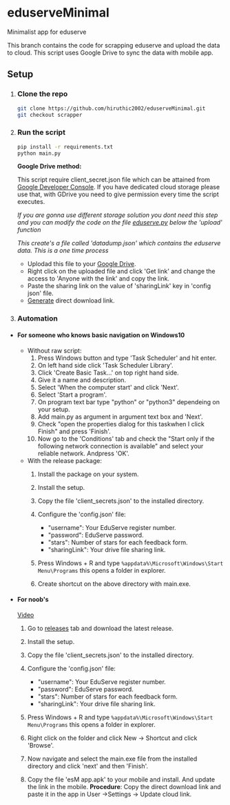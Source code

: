 # eduserveMinimal

Minimalist app for eduserve

This branch contains the code for scrapping eduserve and upload the data to cloud.
This script uses Google Drive to sync the data with mobile app.

## Setup

1. ### Clone the repo

   ```bash
   git clone https://github.com/hiruthic2002/eduserveMinimal.git
   git checkout scrapper
   ```

2. ### Run the script

    ```bash
    pip install -r requirements.txt
    python main.py
    ```

    **Google Drive method:**

    This script require client_secret.json file which can be attained from [Google Developer Console](https://stackoverflow.com/questions/40136699/using-google-api-for-python-where-do-i-get-the-client-secrets-json-file-from). If you have dedicated cloud storage please use that, with GDrive you need to give permission every time the script executes.

    *If you are gonna use different storage solution you dont need this step and you can modify the code on the file [eduserve.py](/eduserve.py) below the 'upload' function*

    *This create's a file called 'datadump.json' which contains the eduserve data.*
    *This is a one time process*

    - Uplodad this file to your [Google Drive](https://drive.google.comdrive/u/0/my-drive).
    - Right click on the uploaded file and click 'Get link' and change the access to 'Anyone with the link' and copy the link.
    - Paste the sharing link on the value of 'sharingLink' key in 'config json' file.
    - [Generate](https://sites.google.com/site/gdocs2direct/home) direct download link.

3. ### Automation

- #### For someone who knows basic navigation on Windows10

  - Without raw script:
      1. Press Windows button and type 'Task Scheduler' and hit enter.
      2. On left hand side click 'Task Scheduler Library'.
      3. Click 'Create Basic Task...' on top right hand side.
      4. Give it a name and description.
      5. Select 'When the computer start' and click 'Next'.
      6. Select 'Start a program'.
      7. On program text bar type "python" or "python3" dependeing on your setup.
      8. Add main.py as argument in argument text box and 'Next'.
      9. Check "open the properties dialog for this taskwhen I click Finish" and press 'Finish'.
      10. Now go to the 'Conditions' tab and check the "Start only if the following network connection is available" and select your reliable network. Andpress 'OK'.
  - With the release package:
      1. Install the package on your system.
      2. Install the setup.
      3. Copy the file 'client_secrets.json' to the installed directory.
      4. Configure the 'config.json' file:

            - "username": Your EduServe register number.
            - "password": EduServe password.
            - "stars": Number of stars for each feedback form.
            - "sharingLink": Your drive file sharing link.
      5. Press Windows + R and type ```%appdata%\Microsoft\Windows\Start Menu\Programs``` this opens a folder in explorer.
      6. Create shortcut on the above directory with main.exe.

- #### For noob's

   [Video](https://youtu.be/LeXXiJaNVG0)

   1. Go to [releases](https://github.com/hiruthic2002/eduserveMinimal/releases) tab and download the latest release.
   2. Install the setup.
   3. Copy the file 'client_secrets.json' to the installed directory.
   4. Configure the 'config.json' file:

        - "username": Your EduServe register number.
        - "password": EduServe password.
        - "stars": Number of stars for each feedback form.
        - "sharingLink": Your drive file sharing link.

   5. Press Windows + R and type ```%appdata%\Microsoft\Windows\Start Menu\Programs``` this opens a folder in explorer.
   6. Right click on the folder and click New -> Shortcut and click 'Browse'.
   7. Now navigate and select the main.exe file from the installed directory and click 'next' and then 'Finish'.
   8. Copy the file 'esM app.apk' to your mobile and install. And update the link in the mobile. **Procedure**: Copy the direct download link and paste it in the app in User ->Settings -> Update cloud link.

